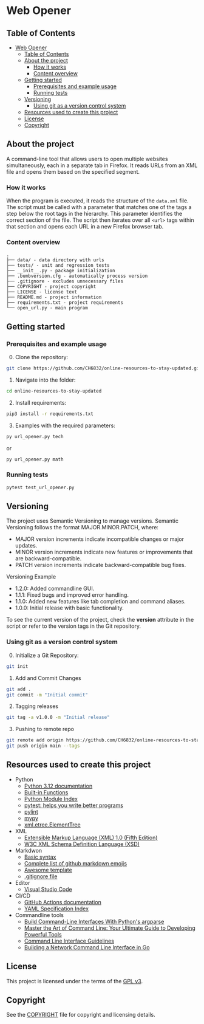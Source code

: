 # Web Opener

## Table of Contents

- [Web Opener](#web-opener)
  - [Table of Contents](#table-of-contents)
  - [About the project](#about-the-project)
    - [How it works](#how-it-works)
    - [Content overview](#content-overview)
  - [Getting started](#getting-started)
    - [Prerequisites and example usage](#prerequisites-and-example-usage)
    - [Running tests](#running-tests)
  - [Versioning](#versioning)
    - [Using git as a version control system](#using-git-as-a-version-control-system)
  - [Resources used to create this project](#resources-used-to-create-this-project)
  - [License](#license)
  - [Copyright](#copyright)

## About the project

A command-line tool that allows users to open multiple websites simultaneously, each in a separate tab in Firefox. It reads URLs from an XML file and opens them based on the specified segment.

### How it works

When the program is executed, it reads the structure of the `data.xml` file. The script must be called with a parameter that matches one of the tags a step below the root tags in the hierarchy. This parameter identifies the correct section of the file. The script then iterates over all `<url>` tags within that section and opens each URL in a new Firefox browser tab.

### Content overview

    .
    ├── data/ - data directory with urls
    ├── tests/ - unit and regression tests
    ├── __init__.py - package initialization
    ├── .bumbversion.cfg - automatically process version
    ├── .gitignore - excludes unnecessary files
    ├── COPYRIGHT - project copyright
    ├── LICENSE - license text
    ├── README.md - project information
    ├── requirements.txt - project requirements
    └── open_url.py - main program

## Getting started

### Prerequisites and example usage

0. Clone the repository:

```bash
git clone https://github.com/CH6832/online-resources-to-stay-updated.git
```

1. Navigate into the folder:

```bash
cd online-resources-to-stay-updated
```

2. Install requirements:

```bash
pip3 install -r requirements.txt
```

3. Examples with the required parameters:

```bash
py url_opener.py tech
```

or

```bash
py url_opener.py math
```

### Running tests

```bash
pytest test_url_opener.py
```

## Versioning

The project uses Semantic Versioning to manage versions. Semantic Versioning follows the format MAJOR.MINOR.PATCH, where:

* MAJOR version increments indicate incompatible changes or major updates.
* MINOR version increments indicate new features or improvements that are backward-compatible.
* PATCH version increments indicate backward-compatible bug fixes.

Versioning Example

* 1.2.0: Added commandline GUI.
* 1.1.1: Fixed bugs and improved error handling.
* 1.1.0: Added new features like tab completion and command aliases.
* 1.0.0: Initial release with basic functionality.

To see the current version of the project, check the __version__ attribute in the script or refer to the version tags in the Git repository.

### Using git as a version control system

0. Initialize a Git Repository:

```sh
git init
```

1. Add and Commit Changes

```sh
git add .
git commit -m "Initial commit"
```

2. Tagging releases

```sh
git tag -a v1.0.0 -m "Initial release"

```

3. Pushing to remote repo

```sh
git remote add origin https://github.com/CH6832/online-resources-to-stay-updated.git
git push origin main --tags
```

## Resources used to create this project

* Python
  * [Python 3.12 documentation](https://docs.python.org/3/)
  * [Built-in Functions](https://docs.python.org/3/library/functions.html)
  * [Python Module Index](https://docs.python.org/3/py-modindex.html)
  * [pytest: helps you write better programs](https://docs.pytest.org/en/8.2.x/)
  * [pylint](https://pylint.readthedocs.io/en/stable/)
  * [mypy](https://mypy.readthedocs.io/en/stable/)
  * [xml.etree.ElementTree](https://docs.python.org/3.11/library/xml.etree.elementtree.html)
* XML
  * [Extensible Markup Language (XML) 1.0 (Fifth Edition)](https://www.w3.org/TR/xml/)
  * [W3C XML Schema Definition Language (XSD)](https://www.w3.org/TR/xmlschema11-1/)
* Markdwon
  * [Basic syntax](https://www.markdownguide.org/basic-syntax/)
  * [Complete list of github markdown emojis](https://dev.to/nikolab/complete-list-of-github-markdown-emoji-markup-5aia)
  * [Awesome template](http://github.com/Human-Activity-Recognition/blob/main/README.md)
  * [.gitignore file](https://git-scm.com/docs/gitignore)
* Editor
  * [Visual Studio Code](https://code.visualstudio.com/)
* CI/CD
  * [GitHub Actions documentation](https://docs.github.com/en/actions)
  * [YAML Specification Index](https://yaml.org/spec/)
* Commandline tools
  * [Build Command-Line Interfaces With Python's argparse](https://realpython.com/command-line-interfaces-python-argparse/)
  * [Master the Art of Command Line: Your Ultimate Guide to Developing Powerful Tools](https://hackernoon.com/master-the-art-of-command-line-your-ultimate-guide-to-developing-powerful-tools)
  * [Command Line Interface Guidelines](https://clig.dev/)
  * [Building a Network Command Line Interface in Go](https://tutorialedge.net/golang/building-a-cli-in-go/)

## License

This project is licensed under the terms of the [GPL v3](LICENSE).

## Copyright

See the [COPYRIGHT](COPYRIGHT) file for copyright and licensing details.
